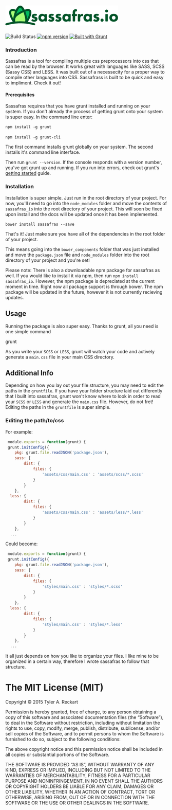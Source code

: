 # <img src="assets/sassafras_logo.png" alt="sassafras logo">  
![Build Status](https://travis-ci.org/tylerreckart/sassafras.svg?branch=master) [![npm version](https://badge.fury.io/js/sassafras_io.svg)](http://badge.fury.io/js/sassafras_io) [![Built with Grunt](https://cdn.gruntjs.com/builtwith.png)](http://gruntjs.com/)  

### Introduction

Sassafras is a tool for compiling multiple css preprocessors into css that can be read by the browser. It works great with languages like SASS, SCSS (Sassy CSS) and LESS. It was built out of a necessecity for a proper way to compile other languages into CSS. Sassafrass is built to be quick and easy to impliment. Check it out!

#### Prerequisites  
Sassafras requires that you have grunt installed and running on your system. If you don't already the process of getting grunt onto your system is super easy. In the command line enter:

    npm install -g grunt

    npm install -g grunt-cli

The first command installs grunt globally on your system. The second installs it's command line interface.

Then run `grunt --version`. If the console responds with a version number, you've got grunt up and running. If you run into errors, check out grunt's [getting started](http://gruntjs.com/getting-started) guide.

### Installation

Installation is super simple. Just run in the root directory of your project. For now, you'll need to go into the `node_modules` folder and move the contents of `sassafras_io` into the root directory of your project. This will soon be fixed upon install and the docs will be updated once it has been implemented.

    bower install sassafras --save

That's it! Just make sure you have all of the dependencies in the root folder of your project.

This means going into the `bower_components` folder that was just installed and move the `package.json` file and `node_modules` folder into the root directory of your project and you're set!

Please note: There is also a downloadable npm package for sassafras as well. If you would like to install it via npm, then run `npm install sassafras_io`. However, the npm package is depreciated at the current moment in time. Right now all package support is through bower. The npm package will be updated in the future, however it is not currently recieving updates.

## Usage

Running the package is also super easy. Thanks to grunt, all you need is one simple command

   grunt

As you write your `SCSS` or `LESS`, grunt will watch your code and actively generate a `main.css` file in your main CSS directory.

## Additional Info

Depending on how you lay out your file structure, you may need to edit the paths in the `gruntfile`. If you have your folder structure laid out differently that I built into sassafras, grunt won't know where to look in order to read your `SCSS` or `LESS` and generate the `main.css` file. However, do not fret! Editing the paths in the `gruntfile` is super simple.

### Editing the path/to/css
For example:
```js
 module.exports = function(grunt) {
 grunt.initConfig({
	pkg: grunt.file.readJSON('package.json'),
	sass: {
		dist: {
			files: {
				'assets/css/main.css' : 'assets/scss/*.scss'
			}
		}
	},
  less: {
		dist: {
			files: {
				'assets/css/main.css' : 'assets/less/*.less'
			}
		}
	},
  ...
```
Could become:
```js
 module.exports = function(grunt) {
 grunt.initConfig({
	pkg: grunt.file.readJSON('package.json'),
	sass: {
		dist: {
			files: {
				'styles/main.css' : 'styles/*.scss'
			}
		}
	},
  less: {
		dist: {
			files: {
				'styles/main.css' : 'styles/*.less'
			}
		}
	},
  ...
```
It all just depends on how you like to organize your files. I like mine to be organized in a certain way, therefore I wrote sassafras to follow that structure.


The MIT License (MIT)
=====================

Copyright © 2015 Tyler A. Reckart

Permission is hereby granted, free of charge, to any person
obtaining a copy of this software and associated documentation
files (the “Software”), to deal in the Software without
restriction, including without limitation the rights to use,
copy, modify, merge, publish, distribute, sublicense, and/or sell
copies of the Software, and to permit persons to whom the
Software is furnished to do so, subject to the following
conditions:

The above copyright notice and this permission notice shall be
included in all copies or substantial portions of the Software.

THE SOFTWARE IS PROVIDED “AS IS”, WITHOUT WARRANTY OF ANY KIND,
EXPRESS OR IMPLIED, INCLUDING BUT NOT LIMITED TO THE WARRANTIES
OF MERCHANTABILITY, FITNESS FOR A PARTICULAR PURPOSE AND
NONINFRINGEMENT. IN NO EVENT SHALL THE AUTHORS OR COPYRIGHT
HOLDERS BE LIABLE FOR ANY CLAIM, DAMAGES OR OTHER LIABILITY,
WHETHER IN AN ACTION OF CONTRACT, TORT OR OTHERWISE, ARISING
FROM, OUT OF OR IN CONNECTION WITH THE SOFTWARE OR THE USE OR
OTHER DEALINGS IN THE SOFTWARE.

